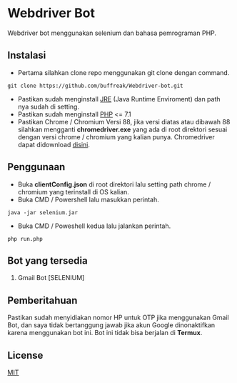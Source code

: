 # Webdriver Bot

Webdriver bot menggunakan selenium dan bahasa pemrograman PHP.

## Instalasi

* Pertama silahkan clone repo menggunakan git clone dengan command.

```
git clone https://github.com/buffreak/Webdriver-bot.git
```
* Pastikan sudah menginstall [JRE](https://www.oracle.com/java/technologies/javase/jdk11-archive-downloads.html) (Java Runtime Enviroment) dan path nya sudah di setting.
* Pastikan sudah menginstall [PHP](https://www.php.net/) <= 7.1
* Pastikan Chrome / Chromium Versi 88, jika versi diatas atau dibawah 88 silahkan mengganti **chromedriver.exe** yang ada di root direktori sesuai dengan versi chrome / chromium yang kalian punya. Chromedriver dapat didownload [disini](https://chromedriver.chromium.org/).

## Penggunaan

* Buka __clientConfig.json__ di root direktori lalu setting path chrome / chromium yang terinstall di OS kalian.
* Buka CMD / Powershell lalu masukkan perintah.
```
java -jar selenium.jar
```
* Buka CMD / Poweshell kedua lalu jalankan perintah.
```
php run.php
```
## Bot yang tersedia
1. Gmail Bot [SELENIUM]

## Pemberitahuan
Pastikan sudah menyidiakan nomor HP untuk OTP jika menggunakan Gmail Bot, dan saya tidak bertanggung jawab jika akun Google dinonaktifkan karena menggunakan bot ini.
Bot ini tidak bisa berjalan di __Termux__.

## License
[MIT](https://choosealicense.com/licenses/mit/)